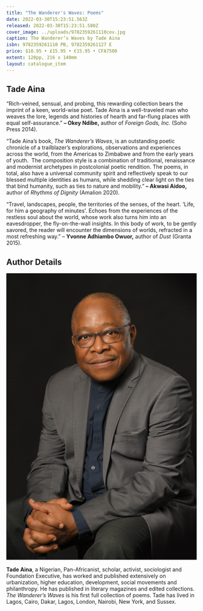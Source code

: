 ```yaml
---
title: "The Wanderer's Waves: Poems"
date: 2022-03-30T15:23:51.563Z
released: 2022-03-30T15:23:51.580Z
cover_image: ../uploads/9782359261110cov.jpg
caption: The Wanderer’s Waves by Tade Aina
isbn: 9782359261110 PB, 9782359261127 E
price: $18.95 • £15.95 • €15.95 • CFA7500
extent: 128pp, 216 x 140mm
layout: catalogue_item
---
```

## Tade Aina

“Rich-veined, sensual, and probing, this rewarding collection bears the imprint of a keen, world-wise poet. Tade Aina is a well-traveled man who weaves the lore, legends and histories of hearth and far-flung places with equal self-assurance.” **– Okey Ndibe,** author of *Foreign Gods, Inc.* (Soho Press 2014).

“Tade Aina’s book, *The Wanderer’s Waves*, is an outstanding poetic chronicle of a trailblazer’s explorations, observations and experiences across the world, from the Americas to Zimbabwe and from the early years of youth.  The composition style is a combination of traditional, renaissance and modernist archetypes in postcolonial poetic rendition. The poems, in total, also have a universal community spirit and reflectively speak to our blessed multiple identities as humans, while shedding clear light on the ties that bind humanity, such as ties to nature and mobility.” **– Akwasi Aidoo,** author of *Rhythms of Dignity* (Amalion 2020).

“Travel, landscapes, people, the territories of the senses, of the heart. 'Life, for him a geography of minutes'. Echoes from the experiences of the restless soul about the world, whose work also turns him into an eavesdropper, the fly-on-the-wall insights. In this body of work, to be gently savored, the reader will encounter the dimensions of worlds, refracted in a most refreshing way.” – **Yvonne Adhiambo Owuor,** author of *Dust* (Granta 2015).

## Author Details

![Tade Aina](../uploads/tade-ainaweb.jpg "Tade Aina")

**Tade Aina**, a Nigerian, Pan-Africanist, scholar, activist, sociologist and Foundation Executive, has worked and published extensively on urbanization, higher education, development, social movements and philanthropy. He has published in literary magazines and edited collections. *The Wanderer’s Waves* is his first full collection of poems. Tade has lived in Lagos, Cairo, Dakar, Lagos, London, Nairobi, New York, and Sussex.